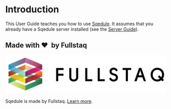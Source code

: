 # Introduction

This User Guide teaches you how to use [Sqedule](https://github.com/fullstaq-labs/sqedule). It assumes that you already have a Sqedule server installed (see the [Server Guide](../server_guide/index.md)).

## Made with ❤️&nbsp; by Fullstaq

[![Fullstaq logo](../logo-fullstaq.svg)](../fullstaq.md)

Sqedule is made by Fullstaq. [Learn more](../fullstaq.md).
